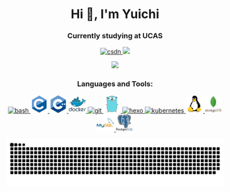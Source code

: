 <h1 align="center">Hi 👋, I'm Yuichi</h1>
<h3 align="center">Currently studying at UCAS </h3>

<p align="center">
    <a href="https://blog.csdn.net/Qudoudou2020">
        <img alt="csdn"
            src="https://img.shields.io/badge/CSDN-red" />
    </a>
    <a href="https://yuichi.top/">
        <img
            src="https://img.shields.io/badge/my%20webside-blue" />
    </a>
</p>


<p align="center">
  <a href="http://16.162.47.31:3000"><img src="http://16.162.47.31:3000/get/@:Yuichi1001?theme=asoul"></a>
</p>



<h3 align="center">Languages and Tools:</h3>
<p align="center"> 
    <a href="https://www.gnu.org/software/bash/" target="_blank"> <img src="https://www.vectorlogo.zone/logos/gnu_bash/gnu_bash-icon.svg" alt="bash" width="40" height="40"/> </a> 
    <a href="https://www.cprogramming.com/" target="_blank"> <img src="https://raw.githubusercontent.com/devicons/devicon/master/icons/c/c-original.svg" alt="c" width="40" height="40"/> </a> 
    <a href="https://www.w3schools.com/cpp/" target="_blank"> <img src="https://raw.githubusercontent.com/devicons/devicon/master/icons/cplusplus/cplusplus-original.svg" alt="cplusplus" width="40" height="40"/> </a> 
    <a href="https://www.docker.com/" target="_blank"> <img src="https://raw.githubusercontent.com/devicons/devicon/master/icons/docker/docker-original-wordmark.svg" alt="docker" width="40" height="40"/> </a> 
    <a href="https://git-scm.com/" target="_blank"> <img src="https://www.vectorlogo.zone/logos/git-scm/git-scm-icon.svg" alt="git" width="40" height="40"/> </a> 
    <a href="https://golang.org" target="_blank"> <img src="https://raw.githubusercontent.com/devicons/devicon/master/icons/go/go-original.svg" alt="go" width="40" height="40"/> </a> 
    <a href="hexo.io/" target="_blank"> <img src="https://www.vectorlogo.zone/logos/hexoio/hexoio-icon.svg" alt="hexo" width="40" height="40"/> </a> 
    <a href="https://kubernetes.io" target="_blank"> <img src="https://www.vectorlogo.zone/logos/kubernetes/kubernetes-icon.svg" alt="kubernetes" width="40" height="40"/> </a>
    <a href="https://www.linux.org/" target="_blank"> <img src="https://raw.githubusercontent.com/devicons/devicon/master/icons/linux/linux-original.svg" alt="linux" width="40" height="40"/> </a> 
    <a href="https://www.mongodb.com/" target="_blank"> <img src="https://raw.githubusercontent.com/devicons/devicon/master/icons/mongodb/mongodb-original-wordmark.svg" alt="mongodb" width="40" height="40"/> </a> 
    <a href="https://www.mysql.com/" target="_blank"> <img src="https://raw.githubusercontent.com/devicons/devicon/master/icons/mysql/mysql-original-wordmark.svg" alt="mysql" width="40" height="40"/> </a> 
    <a href="https://www.postgresql.org" target="_blank"> <img src="https://raw.githubusercontent.com/devicons/devicon/master/icons/postgresql/postgresql-original-wordmark.svg" alt="postgresql" width="40" height="40"/> </a> 
</p>


<picture>
  <source media="(prefers-color-scheme: dark)" srcset="https://raw.githubusercontent.com/Yuichi1001/Yuichi1001/output/github-contribution-grid-snake-dark.svg">
  <source media="(prefers-color-scheme: light)" srcset="https://raw.githubusercontent.com/Yuichi1001/Yuichi1001/output/github-contribution-grid-snake.svg">
  <img alt="github contribution grid snake animation" src="https://raw.githubusercontent.com/Yuichi1001/Yuichi1001/output/github-contribution-grid-snake.svg">
</picture>
